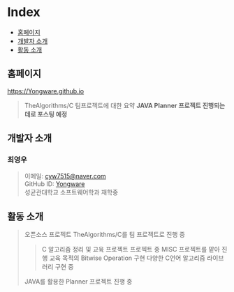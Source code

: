 # Index
 * [홈페이지](#HOME_PAGE)
 * [개발자 소개](#Members)
 * [활동 소개](#about_doing)

## <div id = "HOME_PAGE">홈페이지</div>
https://Yongware.github.io
> TheAlgorithms/C 팀프로젝트에 대한 요약
> **JAVA Planner 프로젝트 진행되는데로 포스팅 예정**

## <div id = "Members">개발자 소개</div>
### 최영우
> 이메일: cyw7515@naver.com<br>
> GitHub ID: [Yongware](https://github.com/yongware)<br>
> 성균관대학교 소프트웨어학과 재학중<br>

## <div id = "about_doing">활동 소개</div>
> 오픈소스 프로젝트 TheAlgorithms/C를 팀 프로젝트로 진행 중
> > C 알고리즘 정리 및 교육 프로젝트
> > 프로젝트 중 MISC 프로젝트를 맡아 진행
> > 교육 목적의 Bitwise Operation 구현
> > 다양한 C언어 알고리즘 라이브러리 구현 중
> 
> JAVA를 활용한 Planner 프로젝트 진행 중

